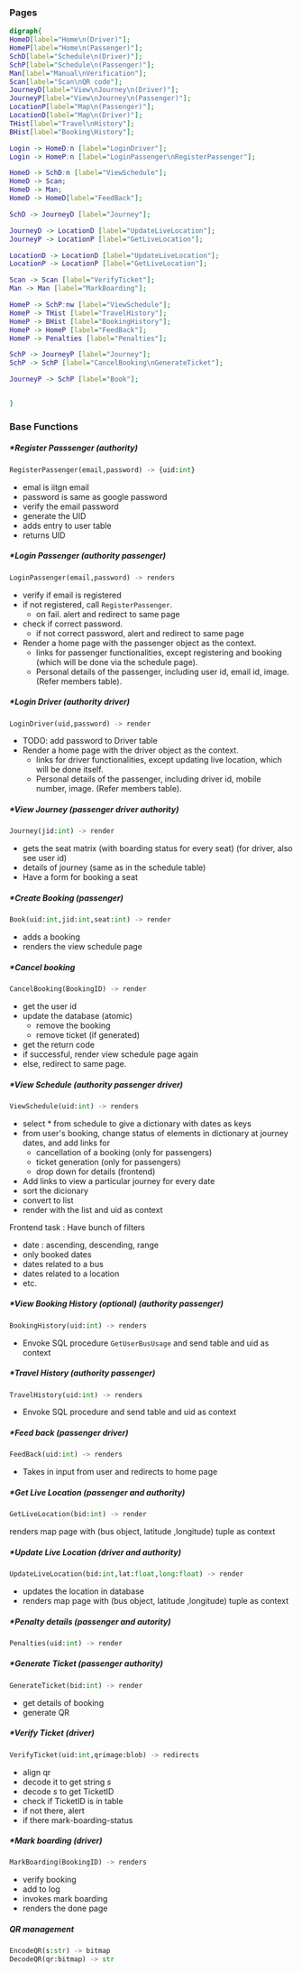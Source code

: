 ### Pages

```dot
digraph{
HomeD[label="Home\n(Driver)"];
HomeP[label="Home\n(Passenger)"];
SchD[label="Schedule\n(Driver)"];
SchP[label="Schedule\n(Passenger)"];
Man[label="Manual\nVerification"];
Scan[label="Scan\nQR code"];
JourneyD[label="View\nJourney\n(Driver)"];
JourneyP[label="View\nJourney\n(Passenger)"];
LocationP[label="Map\n(Passenger)"];
LocationD[label="Map\n(Driver)"];
THist[label="Travel\nHistory"];
BHist[label="Booking\History"];

Login -> HomeD:n [label="LoginDriver"];
Login -> HomeP:n [label="LoginPassenger\nRegisterPassenger"];

HomeD -> SchD:n [label="ViewSchedule"];
HomeD -> Scan;
HomeD -> Man;
HomeD -> HomeD[label="FeedBack"];

SchD -> JourneyD [label="Journey"];

JourneyD -> LocationD [label="UpdateLiveLocation"];
JourneyP -> LocationP [label="GetLiveLocation"];

LocationD -> LocationD [label="UpdateLiveLocation"];
LocationP -> LocationP [label="GetLiveLocation"];

Scan -> Scan [label="VerifyTicket"];
Man -> Man [label="MarkBoarding"];

HomeP -> SchP:nw [label="ViewSchedule"];
HomeP -> THist [label="TravelHistory"];
HomeP -> BHist [label="BookingHistory"];
HomeP -> HomeP [label="FeedBack"];
HomeP -> Penalties [label="Penalties"];

SchP -> JourneyP [label="Journey"];
SchP -> SchP [label="CancelBooking\nGenerateTicket"];

JourneyP -> SchP [label="Book"];


}
```

### Base Functions

##### *Register Passsenger (authority)
```python
RegisterPassenger(email,password) -> {uid:int}
```

- emal is iitgn email
- password is same as google password
- verify the email password
- generate the UID
- adds entry to user table
- returns UID

##### *Login Passenger (authority passenger)
```python
LoginPassenger(email,password) -> renders
```

- verify if email is registered
- if not registered, call  `RegisterPassenger`.
  - on fail. alert and redirect to same page
- check if correct password.
  - if not correct password, alert and redirect to same page
- Render a home page with the passenger object as the context.
  - links for passenger functionalities, except registering and booking (which will be done via the schedule page).
  - Personal details of the passenger, including user id, email id, image. (Refer members table).

##### *Login Driver (authority driver)
```python
LoginDriver(uid,password) -> render
```

- TODO: add password to Driver table
- Render a home page with the driver object as the context.
  - links for driver functionalities, except updating live location, which will be done itself.
  - Personal details of the passenger, including driver id, mobile number, image. (Refer members table).

##### *View Journey (passenger driver authority)
```python
Journey(jid:int) -> render
```

- gets the seat matrix (with boarding status for every seat) (for driver, also see user id)
- details of journey (same as in the schedule table)
- Have a form for booking a seat

##### *Create Booking (passenger)
```python
Book(uid:int,jid:int,seat:int) -> render
```

- adds a booking
- renders the view schedule page

##### *Cancel booking
```python
CancelBooking(BookingID) -> render
```
- get the user id
- update the database (atomic)
  - remove the booking
  - remove ticket (if generated)
- get the return code
- if successful, render view schedule page again
- else, redirect to same page.


##### *View Schedule (authority passenger driver)
```python
ViewSchedule(uid:int) -> renders
```

- select * from schedule to give a dictionary with dates as keys
- from user's booking, change status of elements in dictionary at journey dates, and add links for
  - cancellation of a booking (only for passengers)
  - ticket generation (only for passengers)
  - drop down for details (frontend)
- Add links to view a particular journey for every date
- sort the dicionary
- convert to list
- render with the list and uid as context

Frontend task : Have bunch of filters
  - date : ascending, descending, range
  - only booked dates
  - dates related to a bus
  - dates related to a location
  - etc.

##### *View Booking History (optional) (authority passenger)
```python
BookingHistory(uid:int) -> renders
```

- Envoke SQL procedure `GetUserBusUsage` and send table and uid as context

##### *Travel History (authority passenger)
```python
TravelHistory(uid:int) -> renders
```

- Envoke SQL procedure and send table and uid as context

##### *Feed back (passenger driver)
```python
FeedBack(uid:int) -> renders
```

- Takes in input from user and redirects to home page

##### *Get Live Location (passenger and authority)
```python
GetLiveLocation(bid:int) -> render
```

renders map page with (bus object, latitude ,longitude) tuple as context

##### *Update Live Location (driver and authority)
```python
UpdateLiveLocation(bid:int,lat:float,long:float) -> render
```

- updates the location in database
- renders map page with (bus object, latitude ,longitude) tuple as context


##### *Penalty details (passenger and autority)
```python
Penalties(uid:int) -> render
```

##### *Generate Ticket (passenger authority)
```python
GenerateTicket(bid:int) -> render
```

- get details of booking
- generate QR

##### *Verify Ticket (driver)
```python
VerifyTicket(uid:int,qrimage:blob) -> redirects
```

- align qr
- decode it to get string $s$
- decode $s$ to get TicketID
- check if TicketID is in table
- if not there, alert
- if there mark-boarding-status

##### *Mark boarding (driver)
```python
MarkBoarding(BookingID) -> renders
```

- verify booking
- add to log
- invokes mark boarding
- renders the done page

##### QR management
```python
EncodeQR(s:str) -> bitmap
DecodeQR(qr:bitmap) -> str
```
